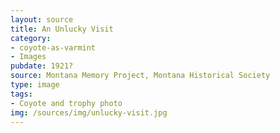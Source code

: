 ```yaml
---
layout: source
title: An Unlucky Visit
category: 
- coyote-as-varmint
- Images
pubdate: 1921?
source: Montana Memory Project, Montana Historical Society 
type: image
tags: 
- Coyote and trophy photo
img: /sources/img/unlucky-visit.jpg 
---
```

